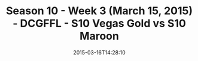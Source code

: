 ---
title: Season 10 - Week 3 (March 15, 2015) - DCGFFL - S10 Vegas Gold vs S10 Maroon
teams-score:
- team: _teams/s10-vegas-gold.md
  score: 34
- team: _teams/s10-maroon.md
  score: 0
mvp: Emory R. (Vegas); Will C. (Maroon)
game-ball: N/A
season: 10
week:
date: '2015-03-16T14:28:10'
pageid: season-10-week-three-4448-vs-4431
---